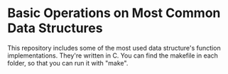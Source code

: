 # Basic Operations on Most Common Data Structures
This repository includes some of the most used data structure's function implementations. They're written in C. You can find the makefile in each folder, so that you can run it with "make".
